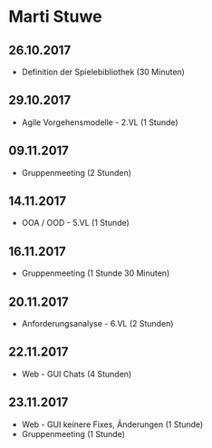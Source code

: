 # Marti Stuwe
## 26.10.2017
* Definition der Spielebibliothek (30 Minuten)
## 29.10.2017
* Agile Vorgehensmodelle - 2.VL (1 Stunde)
## 09.11.2017
* Gruppenmeeting (2 Stunden)
## 14.11.2017
* OOA / OOD - 5.VL (1 Stunde)
## 16.11.2017
* Gruppenmeeting (1 Stunde 30 Minuten)
## 20.11.2017
* Anforderungsanalyse - 6.VL (2 Stunden)
## 22.11.2017
* Web - GUI Chats (4 Stunden)
## 23.11.2017
* Web - GUI keinere Fixes, Änderungen (1 Stunde)
* Gruppenmeeting (1 Stunde)
